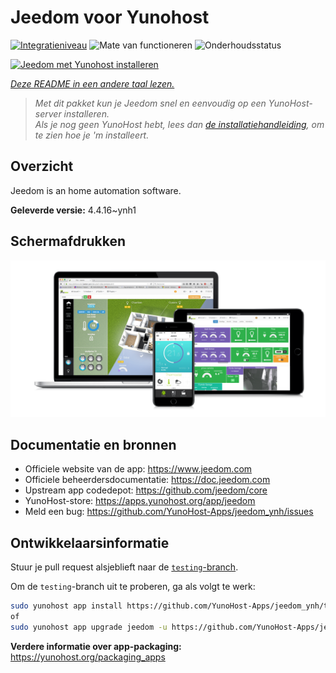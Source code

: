 <!--
NB: Deze README is automatisch gegenereerd door <https://github.com/YunoHost/apps/tree/master/tools/readme_generator>
Hij mag NIET handmatig aangepast worden.
-->

# Jeedom voor Yunohost

[![Integratieniveau](https://dash.yunohost.org/integration/jeedom.svg)](https://ci-apps.yunohost.org/ci/apps/jeedom/) ![Mate van functioneren](https://ci-apps.yunohost.org/ci/badges/jeedom.status.svg) ![Onderhoudsstatus](https://ci-apps.yunohost.org/ci/badges/jeedom.maintain.svg)

[![Jeedom met Yunohost installeren](https://install-app.yunohost.org/install-with-yunohost.svg)](https://install-app.yunohost.org/?app=jeedom)

*[Deze README in een andere taal lezen.](./ALL_README.md)*

> *Met dit pakket kun je Jeedom snel en eenvoudig op een YunoHost-server installeren.*  
> *Als je nog geen YunoHost hebt, lees dan [de installatiehandleiding](https://yunohost.org/install), om te zien hoe je 'm installeert.*

## Overzicht

Jeedom is an home automation software.


**Geleverde versie:** 4.4.16~ynh1

## Schermafdrukken

![Schermafdrukken van Jeedom](./doc/screenshots/01-Appli-jeedom.png)

## Documentatie en bronnen

- Officiele website van de app: <https://www.jeedom.com>
- Officiele beheerdersdocumentatie: <https://doc.jeedom.com>
- Upstream app codedepot: <https://github.com/jeedom/core>
- YunoHost-store: <https://apps.yunohost.org/app/jeedom>
- Meld een bug: <https://github.com/YunoHost-Apps/jeedom_ynh/issues>

## Ontwikkelaarsinformatie

Stuur je pull request alsjeblieft naar de [`testing`-branch](https://github.com/YunoHost-Apps/jeedom_ynh/tree/testing).

Om de `testing`-branch uit te proberen, ga als volgt te werk:

```bash
sudo yunohost app install https://github.com/YunoHost-Apps/jeedom_ynh/tree/testing --debug
of
sudo yunohost app upgrade jeedom -u https://github.com/YunoHost-Apps/jeedom_ynh/tree/testing --debug
```

**Verdere informatie over app-packaging:** <https://yunohost.org/packaging_apps>
